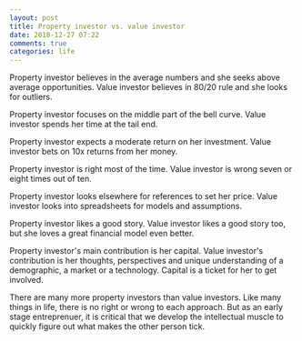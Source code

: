 ```yaml
---
layout: post
title: Property investor vs. value investor
date: 2018-12-27 07:22
comments: true
categories: life
---
```


Property investor believes in the average numbers and she seeks above
average opportunities. Value investor believes in 80/20 rule and she
looks for outliers.  

Property investor focuses on the middle part of the bell curve. Value
investor spends her time at the tail end.

Property investor expects a moderate return on her investment. Value
investor bets on 10x returns from her money.

Property investor is right most of the time. Value investor is wrong
seven or eight times out of ten.

Property investor looks elsewhere for references to set her price. Value
investor looks into spreadsheets for models and assumptions. 

Property investor likes a good story. Value investor likes a good story
too, but she loves a great financial model even better.

Property investor's main contribution is her capital. Value investor's
contribution is her thoughts, perspectives and unique understanding of a
demographic, a market or a technology. Capital is a ticket for her to
get involved.

There are many more property investors than value investors.  Like many
things in life, there is no right or wrong to each approach.  But as an
early stage entreprenuer, it is critical that we develop the
intellectual muscle to quickly figure out what makes the other person
tick. 
